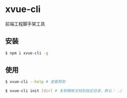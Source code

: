 # xvue-cli

前端工程脚手架工具

## 安装

```bash
$ npm i xvue-cli -g
```

## 使用

```bash
$ xvue-cli --help # 查看帮助
```

```bash
$ xvue-cli init [dir] # 复制模板文档到指定目录，默认： ./
```
